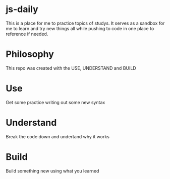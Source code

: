 # js-daily

This is a place for me to practice topics of studys. It serves as a sandbox for me to learn and try new things all while pushing to code in one place to reference if needed.

# Philosophy

This repo was created with the USE, UNDERSTAND and BUILD

# Use

Get some practice writing out some new syntax

# Understand

Break the code down and undertand why it works

# Build

Build something new using what you learned
